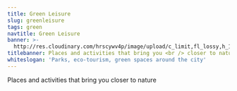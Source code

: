 ```yaml
---
title: Green Leisure
slug: greenleisure
tags: green
navtitle: Green Leisure
banner: >-
  http://res.cloudinary.com/hrscywv4p/image/upload/c_limit,fl_lossy,h_1500,w_2000,f_auto,q_auto/v1/1378019/kilarov-zaneit-634702-unsplash_zfrfwx.jpg
titlebanner: Places and activities that bring you <br /> closer to nature
whiteslogan: 'Parks, eco-tourism, green spaces around the city'
---
```

<p class="lead">Places and activities that bring you closer to nature </p>
